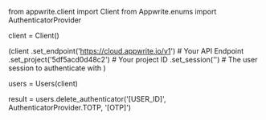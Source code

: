 from appwrite.client import Client
from Appwrite.enums import AuthenticatorProvider

client = Client()

(client
  .set_endpoint('https://cloud.appwrite.io/v1') # Your API Endpoint
  .set_project('5df5acd0d48c2') # Your project ID
  .set_session('') # The user session to authenticate with
)

users = Users(client)

result = users.delete_authenticator('[USER_ID]', AuthenticatorProvider.TOTP, '[OTP]')

